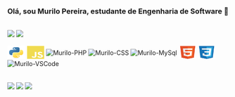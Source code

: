 ### Olá, sou Murilo Pereira, estudante de Engenharia de Software 👋

<br>
<div>
  <img width="42%" src="https://github-readme-stats.vercel.app/api?username=3mcp&show_icons=true&theme=dracula">
  <img width="46%" src="https://github-readme-stats.vercel.app/api/top-langs/?username=3mcp&hide_progress=true&theme=dracula">
</div>
<br>
<div style="display: inline_block">
  <img align="center" alt="Murilo-Python" height="30" width="40" src="https://raw.githubusercontent.com/devicons/devicon/master/icons/python/python-original.svg">
  <img align="center" alt="Murilo-JS" height="30" width="40" src="https://raw.githubusercontent.com/devicons/devicon/master/icons/javascript/javascript-plain.svg">
  <img align="center" alt="Murilo-PHP" height="30" width="40" src="https://cdn.jsdelivr.net/gh/devicons/devicon@latest/icons/php/php-original.svg"/>
  <img align="center" alt="Murilo-CSS" height="30" width="40" src="https://cdn.jsdelivr.net/gh/devicons/devicon@latest/icons/java/java-original.svg"/>
  <img align="center" alt="Murilo-MySql" height="30" width="40" src="https://cdn.jsdelivr.net/gh/devicons/devicon@latest/icons/mysql/mysql-original.svg"/>
  <img align="center" alt="Murilo-HTML" height="30" width="40" src="https://raw.githubusercontent.com/devicons/devicon/master/icons/html5/html5-original.svg">
  <img align="center" alt="Murilo-CSS" height="30" width="40" src="https://raw.githubusercontent.com/devicons/devicon/master/icons/css3/css3-original.svg">
  <img align="center" alt="Murilo-VSCode" height="30" width="40" src="https://cdn.jsdelivr.net/gh/devicons/devicon@latest/icons/vscode/vscode-original.svg"/>
</div>
<br> 
</div>

<div> 
<br>
  <a href="https://www.instagram.com/mcp3_?igsh=dmI5c3JsMmJqNnVv&utm_source=qr" target="_blank"><img src="https://img.shields.io/badge/-Instagram-%23E4405F?style=for-the-badge&logo=instagram&logoColor=white" target="_blank"></a>
  <a href="mailto:murilocp2005@gmail.com"><img src="https://img.shields.io/badge/-Gmail-%23333?style=for-the-badge&logo=gmail&logoColor=white" target="_blank"></a>
  <a href="https://www.linkedin.com/in/murilo-carvalho-pereira-130167225/" target="_blank"><img src="https://img.shields.io/badge/-LinkedIn-%230077B5?style=for-the-badge&logo=linkedin&logoColor=white" target="_blank"></a> 
  
</div>
